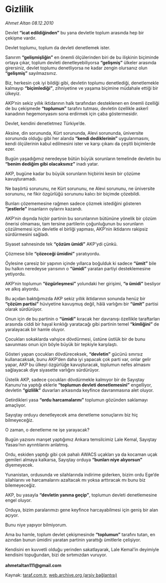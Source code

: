 # Gizlilik

*Ahmet Altan 08.12.2010*

<div class="yazi"><p>Devlet <b>“icat edildiğinden”</b> bu yana devletle toplum arasında hep bir çekişme vardır.</p>
<p>Devlet toplumu, toplum da devleti denetlemek ister.</p>
<p>Sanırım <b>“gelişmişliğin”</b> en önemli ölçülerinden biri de bu ilişkinin biçiminde ortaya çıkar, toplum devleti denetleyebiliyorsa <b>“gelişmiş”</b> ülkeler arasında girersiniz, devlet toplumu denetliyorsa ne kadar zengin olursanız olun <b>“gelişmiş”</b> sayılmazsınız.</p>
<p>Biz, herkesin çok iyi bildiği gibi, devletin toplumu denetlediği, denetlemekle kalmayıp <b>“biçimlediği”</b>, zihniyetine ve yaşama biçimine müdahale ettiği bir ülkeyiz.</p>
<p>AKP’nin sekiz yıllık iktidarının halk tarafından desteklenen en önemli özelliği de bu çekişmede <b>“toplumun”</b> tarafını tutması, devletin özellikle askerî kanadının hegemonyasını sona erdirmek için çaba göstermesidir.</p>
<p>Devlet, kendini denetletmez Türkiye’de.</p>
<p>Aksine, din sorununda, Kürt sorununda, Alevi sorununda, üniversite sorununda olduğu gibi her alanda <b>“kendi dediklerinin”</b> uygulanmasını, kendi ölçülerinin kabul edilmesini ister ve karşı çıkanı da çeşitli biçimlerde ezer.</p>
<p>Bugün yaşadığımız neredeyse bütün büyük sorunların temelinde devletin bu <b>“benim dediğim gibi olacaksınız”</b> inadı yatar.</p>
<p>AKP, bugüne kadar bu büyük sorunların hiçbirini kesin bir çözüme kavuşturamadı.</p>
<p>Ne başörtü sorununu, ne Kürt sorununu, ne Alevi sorununu, ne üniversite sorununu, ne fikir özgürlüğü sorununu kalıcı bir biçimde çözebildi.</p>
<p>Bunları çözememesine rağmen sadece çözmek istediğini gösteren <b>“jestlerle”</b> insanların oylarını kazandı.</p>
<p>AKP’nin dışında hiçbir partinin bu sorunlarının bütününe yönelik bir çözüm önerisi olmaması, tam tersine partilerin çoğunluğunun bu sorunların çözülmemesi için devletle el birliği yapması, AKP’nin iktidarını rakipsiz sürdürmesini sağladı.</p>
<p>Siyaset sahnesinde tek <b>“çözüm ümidi”</b> AKP’ydi çünkü.</p>
<p>Çözmese bile <b>“çözeceği ümidini”</b> yaratıyordu.</p>
<p>Öylesine çaresiz bir yapının içinde yıllarca boğulduk ki sadece <b>“ümit”</b> bile bu halkın neredeyse yarısının o <b>“ümidi”</b> yaratan partiyi desteklemesine yetiyordu.</p>
<p>AKP’nin toplumun <b>“özgürleşmesi”</b> yolundaki her girişimi, <b>“o ümidi”</b> besliyor ve alkış alıyordu.</p>
<p>Bu açıdan baktığımızda AKP sekiz yıllık iktidarının sonunda henüz bir <b>“çözüm partisi”</b> hüviyetine kavuşmuş değil, hâlâ varlığını bir <b>“ümit”</b> partisi olarak sürdürüyor.</p>
<p>Onun için de bu partinin o <b>“ümidi”</b> kıracak her davranışı özellikle taraftarları arasında ciddi bir hayal kırıklığı yaratacağı gibi partinin temel <b>“kimliğini”</b> de yaralayacak bir hamle oluyor.</p>
<p>Çocukları sokaklarda vahşice dövdürmesi, üstüne üstlük bir de bunu savunması onun için böyle büyük bir tepkiyle karşılaştı.</p>
<p>Gösteri yapan çocukları dövdüreceksek, <b>“devletin”</b> gücünü sınırsız kullanacaksak, bunu AKP’den daha iyi yapacak çok parti var, onlar gelir yapar, AKP bu ülkeyi özgürlüğe kavuşturacak, toplumun nefes almasını sağlayacak diye siyasette varlığını sürdürüyor.</p>
<p>Üstelik AKP, sadece çocukları dövdürmekle kalmıyor bir de Sayıştay Kanunu’na yaptığı eklerle <b>“toplumun devleti denetlemesini”</b> engelliyor, devletin <b>“gizlilik”</b> duvarları arkasında keyfince davranmasına alet oluyor.</p>
<p>Getirdikleri yasa <b>“ordu harcamalarını”</b> toplumun gözünden saklamayı amaçlıyor.</p>
<p>Sayıştay orduyu denetleyecek ama denetleme sonuçlarını biz hiç bilmeyeceğiz.</p>
<p>O zaman, o denetleme ne işe yarayacak?</p>
<p>Bugün yazısını manşet yaptığımız Ankara temsilcimiz Lale Kemal, Sayıştay Yasası’nın ayrıntılarını anlatmış.</p>
<p>Ordu, eskiden yaptığı gibi çok pahalı AWACS uçakları ya da kocaman uçak gemileri almaya kalkarsa, Sayıştay orduya <b>“bunları niye alıyorsun”</b> diyemeyecek.</p>
<p>Yunanistan, ordusunda ve silahlarında indirime giderken, bizim ordu Ege’de silahlarını ve harcamalarını azaltacak mı yoksa arttıracak mı bunu biz bilemeyeceğiz.</p>
<p>AKP, bu yasayla <b>“devletin yanına geçip”</b>, toplumun devleti denetlemesine engel oluyor.</p>
<p>Orduya, bizim paralarımızı gene keyfince harcayabilmesi için geniş bir alan açıyor.</p>
<p>Bunu niye yapıyor bilmiyorum.</p>
<p>Ama bu hamle, toplum devlet çekişmesinde <b>“toplumun”</b> tarafını tutan, en azından bunun ümidini yaratan partinin yarattığı ümitlerle çelişiyor.</p>
<p>Kendisini en kuvvetli olduğu yerinden sakatlayarak, Lale Kemal’in deyimiyle kendisini topuğundan, bizi de sırtımızdan vuruyor.<br/><br/><b>ahmetaltan111@gmail.com </b></p></div>

Kaynak: [taraf.com.tr](http://www.taraf.com.tr:80/ahmet-altan/makale-gizlilik.htm), [web.archive.org (arşiv bağlantısı)](http://web.archive.org/web/20101210163406/http://www.taraf.com.tr:80/ahmet-altan/makale-gizlilik.htm)
